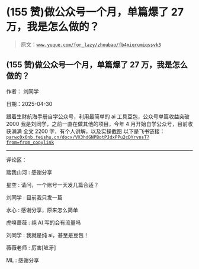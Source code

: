 # (155 赞)做公众号一个月，单篇爆了 27 万，我是怎么做的？

> 原文：[`www.yuque.com/for_lazy/zhoubao/fb4miqrumiqssvk3`](https://www.yuque.com/for_lazy/zhoubao/fb4miqrumiqssvk3)

## (155 赞)做公众号一个月，单篇爆了 27 万，我是怎么做的？

作者： 刘同学

日期：2025-04-30

跟着生财航海手册自学公众号，利用最简单的 ai 工具豆包，公众号单篇收益突破 2000 我是刘同学，之前一直在做其他的项目，今年 4 月开始自学公众号，目前收获满满
全文 2200 字，有个人讲解，以及实操截图 以下是飞书链接： [`parwc0x6nb.feishu.cn/docx/VX3hdGNPBotPJdxPPu2cDYrvnsT?from=from_copylink`](https://parwc0x6nb.feishu.cn/docx/VX3hdGNPBotPJdxPPu2cDYrvnsT?from=from_copylink)

* * *

评论区：

踏我山河 : 感谢分享

星空 : 请问，一个账号一天发几篇合适？

刘同学 : 目前我只发一篇

水心 : 感谢分享，原来怎么简单

虎嗅蔷薇 : 纯 AI 写的会有流量吗

刘同学 : 我就是纯 ai，甚至是豆包！

薇薇老师 : 厉害[呲牙]

ML : 感谢分享